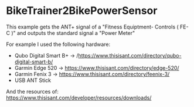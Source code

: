 # BikeTrainer2BikePowerSensor
This example gets the ANT+ signal of a "Fitness Equiptment- Controls ( FE- C )" and outputs the standard signal a "Power Meter"

For example I used the following hardware:

  - Qubo Digital Smart B+ -> /https://www.thisisant.com/directory/qubo-digital-smart-b/
  - Garmin Edge 520 -> https://www.thisisant.com/directory/edge-520/
  - Garmin Fenix 3 -> https://www.thisisant.com/directory/feenix-3/
  - USB ANT Stick

And the resources of: https://www.thisisant.com/developer/resources/downloads/
